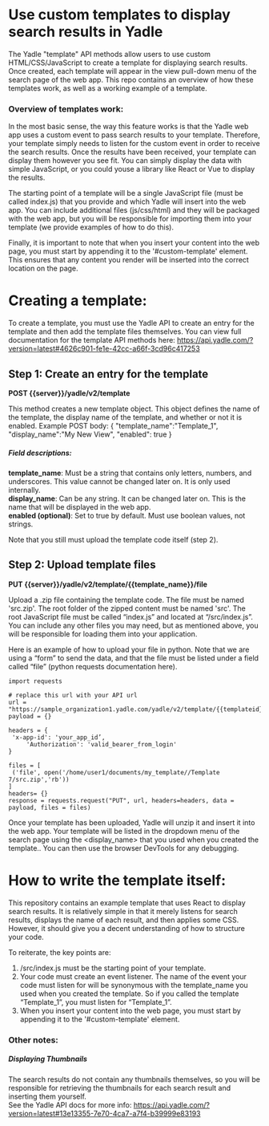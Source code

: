 # Use custom templates to display search results in Yadle
The Yadle "template" API methods allow users to use custom HTML/CSS/JavaScript to create a template for displaying search results. Once created, each template will appear in the view pull-down menu of the search page of the web app. This repo contains an overview of how these templates work, as well as a working example of a template.

### Overview of templates work:
In the most basic sense, the way this feature works is that the Yadle web app uses a custom event to pass search results to your template. Therefore, your template simply needs to listen for the custom event in order to receive the search results. Once the results have been received, your template can display them however you see fit. You can simply display the data with simple JavaScript, or you could youse a library like React or Vue to display the results.

The starting point of a template will be a single JavaScript file (must be called index.js) that you provide and which Yadle will insert into the web app. You can include additional files (js/css/html) and they will be packaged with the web app, but you will be responsible for importing them into your template (we provide examples of how to do this).

Finally, it is important to note that when you insert your content into the web page, you must start by appending it to the '#custom-template' element. This ensures that any content you render will be inserted into the correct location on the page.

# Creating a template:
To create a template, you must use the Yadle API to create an entry for the template and then add the template files themselves. You can view full documentation for the template API methods here: https://api.yadle.com/?version=latest#4626c901-fe1e-42cc-a66f-3cd96c417253

## Step 1: Create an entry for the template
**POST {{server}}/yadle/v2/template**

This method creates a new template object. This object defines the name of the template, the display name of the template, and whether or not it is enabled.
Example POST body:
{
  "template_name":"Template_1",
  "display_name":"My New View",
  "enabled": true
}

##### Field descriptions:
**template_name**: Must be a string that contains only letters, numbers, and underscores. This value cannot be changed later on. It is only used internally.  
**display_name**: Can be any string. It can be changed later on. This is the name that will be displayed in the web app.  
**enabled (optional)**: Set to true by default. Must use boolean values, not strings.  

Note that you still must upload the template code itself (step 2).

## Step 2: Upload template files

**PUT {{server}}/yadle/v2/template/{{template_name}}/file**  

Upload a .zip file containing the template code.
The file must be named 'src.zip'. The root folder of the zipped content must be named 'src'. The root JavaScript file must be called “index.js” and located at “/src/index.js”. You can include any other files you may need, but as mentioned above, you will be responsible for loading them into your application.

Here is an example of how to upload your file in python. Note that we are using a “form” to send the data, and that the file must be listed under a field called “file” (python requests documentation here).
```
import requests

# replace this url with your API url
url = "https://sample_organization1.yadle.com/yadle/v2/template/{{templateid}}/file"
payload = {}
 
headers = {
 'x-app-id': 'your_app_id’,
     'Authorization': 'valid_bearer_from_login'
}
 
files = [
 ('file', open('/home/user1/documents/my_template//Template 7/src.zip','rb'))
]
headers= {}
response = requests.request("PUT", url, headers=headers, data = payload, files = files)
``` 


Once your template has been uploaded, Yadle will unzip it and insert it into the web app. Your template will be listed in the dropdown menu of the search page using the <display_name> that you used when you created the template.. You can then use the browser DevTools for any debugging.

# How to write the template itself:
This repository contains an example template that uses React to display search results. It is relatively simple in that it merely listens for search results, displays the name of each result, and then applies some CSS. However, it should give you a decent understanding of how to structure your code.

To reiterate, the key points are:
1. /src/index.js must be the starting point of your template.  
2. Your code must create an event listener. The name of the event your code must listen for will be synonymous with the template_name you used when you created the template. So if you called the template “Template_1”, you must listen for “Template_1”.  
3. When you insert your content into the web page, you must start by appending it to the '#custom-template' element.  


### Other notes:

##### Displaying  Thumbnails

The search results do not contain any thumbnails themselves, so you will be responsible for retrieving the thumbnails for each search result and inserting them yourself.  
See the Yadle API docs for more info: https://api.yadle.com/?version=latest#13e13355-7e70-4ca7-a7f4-b39999e83193
